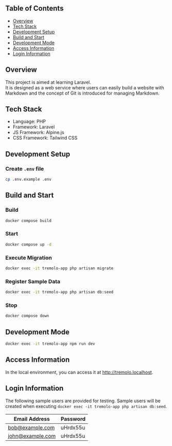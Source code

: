 ## Table of Contents

- [Overview](#overview)
- [Tech Stack](#tech-stack)
- [Development Setup](#development-setup)
- [Build and Start](#build-and-start)
- [Development Mode](#development-mode)
- [Access Information](#access-information)
- [Login Information](#login-information)

## Overview

This project is aimed at learning Laravel.  
It is designed as a web service where users can easily build a website with Markdown and the concept of Git is introduced for managing Markdown.

## Tech Stack

- Language: PHP
- Framework: Laravel
- JS Framework: Alpine.js
- CSS Framework: Tailwind CSS

## Development Setup

### Create `.env` file

```sh
cp .env.example .env
```

## Build and Start

### Build

```sh
docker compose build
```

### Start

```sh
docker compose up -d
```

### Execute Migration

```sh
docker exec -it tremolo-app php artisan migrate
```

### Register Sample Data

```sh
docker exec -it tremolo-app php artisan db:seed
```

### Stop

```sh
docker compose down
```

## Development Mode

```sh
docker exec -it tremolo-app npm run dev
```

## Access Information

In the local environment, you can access it at http://tremolo.localhost.

## Login Information

The following sample users are provided for testing. Sample users will be created when executing `docker exec -it tremolo-app php artisan db:seed`.

| Email Address | Password |
| ---- | ---- |
| bob@example.com | uHrdx55u |
| john@example.com | uHrdx55u |
